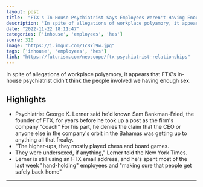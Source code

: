 ```yaml
---
layout: post
title:  "FTX's In-House Psychiatrist Says Employees Weren't Having Enough Sex, Actually"
description: "In spite of allegations of workplace polyamory, it appears that FTX's in-house psychiatrist didn't think the people involved we having enough sex."
date: "2022-11-22 18:11:47"
categories: ['inhouse', 'employees', 'hes']
score: 310
image: "https://i.imgur.com/1c8Yl9w.jpg"
tags: ['inhouse', 'employees', 'hes']
link: "https://futurism.com/neoscope/ftx-psychiatrist-relationships"
---
```


In spite of allegations of workplace polyamory, it appears that FTX's in-house psychiatrist didn't think the people involved we having enough sex.

## Highlights

- Psychiatrist George K. Lerner said he'd known Sam Bankman-Fried, the founder of FTX, for years before he took up a post as the firm's company "coach" For his part, he denies the claim that the CEO or anyone else in the company's orbit in the Bahamas was getting up to anything all that freaky.
- "The higher-ups, they mostly played chess and board games.
- They were undersexed, if anything," Lerner told the New York Times.
- Lerner is still using an FTX email address, and he's spent most of the last week "hand-holding" employees and "making sure that people get safely back home"

---
